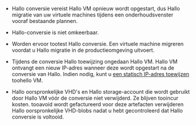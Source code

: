 
* Hallo conversie vereist Hallo VM opnieuw wordt opgestart, dus Hallo migratie van uw virtuele machines tijdens een onderhoudsvenster vooraf bestaande plannen. 

* Hallo-conversie is niet omkeerbaar. 

* Worden ervoor tootest Hallo conversie. Een virtuele machine migreren voordat u Hallo migratie in de productieomgeving uitvoert.

* Tijdens de conversie Hallo toewijzing ongedaan Hallo VM. Hallo VM ontvangt een nieuw IP-adres wanneer deze wordt opgestart na de conversie van Hallo. Indien nodig, kunt u [een statisch IP-adres toewijzen](../articles/virtual-network/virtual-network-ip-addresses-overview-arm.md) toohello VM.

* Hallo oorspronkelijke VHD's en Hallo storage-account die wordt gebruikt door Hallo VM vóór de conversie niet verwijderd. Ze blijven tooincur kosten. tooavoid wordt gefactureerd voor deze artefacten verwijderen Hallo oorspronkelijke VHD-blobs nadat u hebt gecontroleerd dat Hallo conversie is voltooid.

